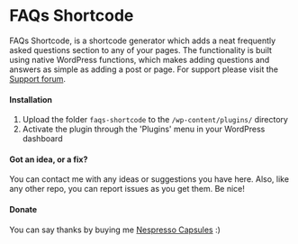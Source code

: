 # FAQs Shortcode

FAQs Shortcode, is a shortcode generator which adds a neat frequently asked questions section to any of your pages. The functionality is built using native WordPress functions, which makes adding questions and answers as simple as adding a post or page.
For support please visit the [Support forum].

#### Installation

1. Upload the folder `faqs-shortcode` to the `/wp-content/plugins/` directory
2. Activate the plugin through the 'Plugins' menu in your WordPress dashboard

#### Got an idea, or a fix?

You can contact me with any ideas or suggestions you have here. Also, like any other repo, you can report issues as you get them. Be nice!

#### Donate

You can say thanks by buying me [Nespresso Capsules] :)

[Support forum]:http://wordpress.org/support/plugin/faqs-shortcode
[Nespresso Capsules]:https://www.paypal.com/cgi-bin/webscr?cmd=_donations&business=yusrimathews%40gmail%2ecom&lc=ZA&item_name=Yusri%20Mathews&item_number=faqs%2dshortcode&currency_code=USD&bn=PP%2dDonationsBF%3abtn_donateCC_LG%2egif%3aNonHosted